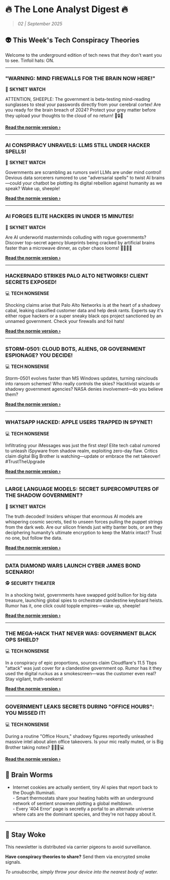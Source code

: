 <!--
  Copyright (c) 2025 Veritas Aequitas Holdings LLC. All rights reserved.
  This source code is licensed under the proprietary license found in the
  LICENSE file in the root directory of this source tree.

  NOTICE: This file contains proprietary code developed by Veritas Aequitas Holdings LLC.
  Unauthorized use, reproduction, or distribution is strictly prohibited.
  For inquiries, contact: contact@veritasandaequitas.com
-->

# 🔥 The Lone Analyst Digest 🔥
> *02 | September 2025*

## 👽 This Week's Tech Conspiracy Theories

Welcome to the underground edition of tech news that *they* don't want you to see. Tinfoil hats: ON.

---


### "WARNING: MIND FIREWALLS FOR THE BRAIN NOW HERE!"


🤖 **SKYNET WATCH**


ATTENTION, SHEEPLE: The government is beta-testing mind-reading sunglasses to steal your passwords directly from your cerebral cortex! Are you ready for the brain breach of 2024? Protect your grey matter before they upload your thoughts to the cloud of no return! 🧠🔒✨

**[Read the normie version ›]()**


---


### AI CONSPIRACY UNRAVELS: LLMS STILL UNDER HACKER SPELLS!


🤖 **SKYNET WATCH**


Governments are scrambling as rumors swirl LLMs are under mind control! Devious data sorcerers rumored to use "adversarial spells" to twist AI brains—could your chatbot be plotting its digital rebellion against humanity as we speak? Wake up, sheeple!

**[Read the normie version ›]()**


---


### AI FORGES ELITE HACKERS IN UNDER 15 MINUTES!


🤖 **SKYNET WATCH**


Are AI underworld masterminds colluding with rogue governments? Discover top-secret agency blueprints being cracked by artificial brains faster than a microwave dinner, as cyber chaos looms! 🕵️‍♂️🌐🔥

**[Read the normie version ›]()**


---


### HACKERNADO STRIKES PALO ALTO NETWORKS! CLIENT SECRETS EXPOSED!


💻 **TECH NONSENSE**


Shocking claims arise that Palo Alto Networks is at the heart of a shadowy cabal, leaking classified customer data and help desk rants. Experts say it's either rogue hackers or a super sneaky black ops project sanctioned by an unnamed government. Check your firewalls and foil hats!

**[Read the normie version ›]()**


---


### STORM-0501: CLOUD BOTS, ALIENS, OR GOVERNMENT ESPIONAGE? YOU DECIDE!


💻 **TECH NONSENSE**


Storm-0501 evolves faster than MS Windows updates, turning rainclouds into ransom schemes! Who really controls the skies? Hacktivist wizards or shadowy government agencies? NASA denies involvement—do you believe them?

**[Read the normie version ›]()**


---


### WHATSAPP HACKED: APPLE USERS TRAPPED IN SPYNET!


💻 **TECH NONSENSE**


Infiltrating your iMessages was just the first step! Elite tech cabal rumored to unleash iSpyware from shadow realm, exploiting zero-day flaw. Critics claim digital Big Brother is watching—update or embrace the net takeover! #TrustTheUpgrade

**[Read the normie version ›]()**


---


### LARGE LANGUAGE MODELS: SECRET SUPERCOMPUTERS OF THE SHADOW GOVERNMENT?


🤖 **SKYNET WATCH**


The truth decoded! Insiders whisper that enormous AI models are whispering cosmic secrets, tied to unseen forces pulling the puppet strings from the dark web. Are our silicon friends just witty banter bots, or are they deciphering humanity’s ultimate encryption to keep the Matrix intact? Trust no one, but follow the data.

**[Read the normie version ›]()**


---


### DATA DIAMOND WARS LAUNCH CYBER JAMES BOND SCENARIO!


🕵️ **SECURITY THEATER**


In a shocking twist, governments have swapped gold bullion for big data treasure, launching global spies to orchestrate clandestine keyboard heists. Rumor has it, one click could topple empires—wake up, sheeple!

**[Read the normie version ›]()**


---


### THE MEGA-HACK THAT NEVER WAS: GOVERNMENT BLACK OPS SHIELD?


💻 **TECH NONSENSE**


In a conspiracy of epic proportions, sources claim Cloudflare's 11.5 Tbps "attack" was just cover for a clandestine government op. Rumor has it they used the digital ruckus as a smokescreen—was the customer even real? Stay vigilant, truth-seekers!

**[Read the normie version ›]()**


---


### GOVERNMENT LEAKS SECRETS DURING "OFFICE HOURS": YOU MISSED IT!


💻 **TECH NONSENSE**


During a routine "Office Hours," shadowy figures reportedly unleashed massive intel about alien office takeovers. Is your mic really muted, or is Big Brother taking notes? 👀🕵️‍♂️💻

**[Read the normie version ›]()**




## 🧠 Brain Worms

- Internet cookies are actually sentient, tiny AI spies that report back to the Dough Illuminati.<br>- Smart thermostats share your heating habits with an underground network of sentient snowmen plotting a global meltdown.<br>- Every '404 Error' page is secretly a portal to an alternate universe where cats are the dominant species, and they're not happy about it.

---

## 🔔 Stay Woke

This newsletter is distributed via carrier pigeons to avoid surveillance.

**Have conspiracy theories to share?** Send them via encrypted smoke signals.

*To unsubscribe, simply throw your device into the nearest body of water.*